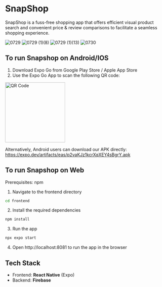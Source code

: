# SnapShop
SnapShop is a fuss-free shopping app that offers efficient visual product search and convenient price & review comparisons to facilitate a seamless shopping experience.

![0729](https://github.com/user-attachments/assets/42c42805-c13e-45d1-a100-a6dc6565e71d)
![0729 (1)(8)](https://github.com/user-attachments/assets/df67535e-4822-4be1-b152-f3de926f60c7)
![0729 (1)(13)](https://github.com/user-attachments/assets/111b781f-1f0d-44e3-aee2-42c83971dc4b)
![0730](https://github.com/user-attachments/assets/a820feb2-7bcf-4bb3-87ff-794bf5c58d2b)





## To run Snapshop on Android/IOS
1. Download Expo Go from Google Play Store / Apple App Store
2. Use the Expo Go App to scan the following QR code:
<img width="194" alt="QR Code" src="https://github.com/user-attachments/assets/fcf1c2d6-6611-415b-a8ce-df1b78dd2906">

Alternatively, Android users can download our APK directly: https://expo.dev/artifacts/eas/p2vaKJz1kcrXqXEY4sBgrY.apk

## To run Snapshop on Web
Prerequisites: npm
1. Navigate to the frontend directory
```bash
cd frontend
```
2. Install the required dependencies
```bash
npm install
```
3. Run the app
```bash
npx expo start
```
4. Open http://localhost:8081 to run the app in the browser

## Tech Stack
- Frontend: **React Native** (Expo)
- Backend: **Firebase** 

